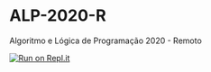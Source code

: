 # ALP-2020-R
Algoritmo e Lógica de Programação 2020 - Remoto


[![Run on Repl.it](https://repl.it/badge/github/valeriacavalcanti/ALP-2020-R)](https://repl.it/github/valeriacavalcanti/ALP-2020-R)